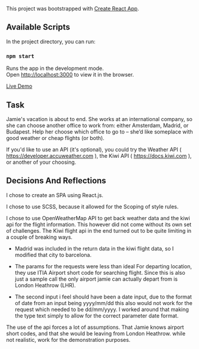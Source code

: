 This project was bootstrapped with [Create React App](https://github.com/facebook/create-react-app).

## Available Scripts

In the project directory, you can run:

### `npm start`

Runs the app in the development mode.<br />
Open [http://localhost:3000](http://localhost:3000) to view it in the browser.

[Live Demo]()

## Task

Jamie's vacation is about to end. She works at an international company, so she can choose another office to work from: either Amsterdam, Madrid, or Budapest. Help her choose which office to go to – she’d like someplace with good weather or cheap flights (or both).

If you'd like to use an API (it's optional), you could try the
Weather API ( https://developer.accuweather.com ), the Kiwi API ( https://docs.kiwi.com ), or another of your choosing.

## Decisions And Reflections

I chose to create an SPA using React.js.

I chose to use SCSS, because it allowed for the Scoping of style rules.

I chose to use OpenWeatherMap API to get back weather data and the kiwi api for the flight information. This however did not come without its own set of challenges. The Kiwi flight api in the end turned out to be quite limiting in a couple of breaking ways.

- Madrid was included in the return data in the kiwi flight data, so I modified that city to barcelona.

- The params for the requests were less than ideal For departing location, they use ITIA Airport short code for searching flight. Since this is also just a sample call the only airport jamie can actually depart from is London Heathrow (LHR).

- The second input i feel should have been a date input, due to the format of date from an input being yyyy/mm/dd this also would not work for the request which needed to be dd/mm/yyyy. I worked around that making the type text simply to allow for the correct parameter date format.

The use of the api forces a lot of assumptions. That Jamie knows airport short codes, and that she would be leaving from London Heathrow. while not realistic, work for the demonstration purposes.
